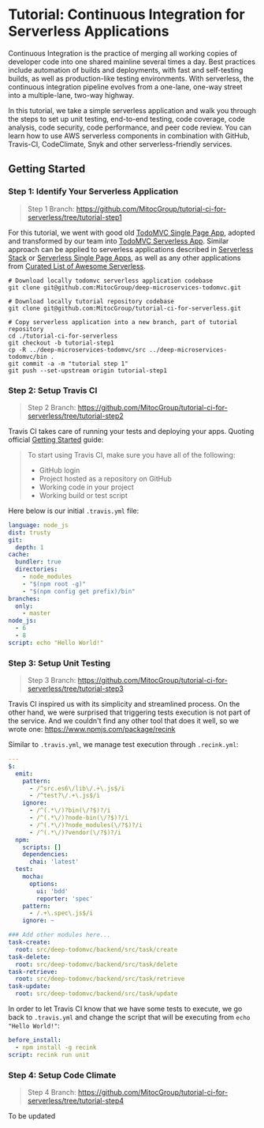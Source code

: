 # Tutorial: Continuous Integration for Serverless Applications

Continuous Integration is the practice of merging all working copies of
developer code into one shared mainline several times a day. Best practices
include automation of builds and deployments, with fast and self-testing
builds, as well as production-like testing environments. With serverless, the
continuous integration pipeline evolves from a one-lane, one-way street into a
multiple-lane, two-way highway.

In this tutorial, we take a simple serverless application and walk you through
the steps to set up unit testing, end-to-end testing, code coverage, code
analysis, code security, code performance, and peer code review. You can learn
how to use AWS serverless components in combination with GitHub, Travis-CI,
CodeClimate, Snyk and other serverless-friendly services.

## Getting Started

### Step 1: Identify Your Serverless Application

> Step 1 Branch: https://github.com/MitocGroup/tutorial-ci-for-serverless/tree/tutorial-step1

For this tutorial, we went with good old
[TodoMVC Single Page App](http://todomvc.com),
adopted and transformed by our team into
[TodoMVC Serverless App](https://github.com/MitocGroup/deep-microservices-todomvc).
Similar approach can be applied to serverless applications described in
[Serverless Stack](https://serverless-stack.com) or
[Serverless Single Page Apps](https://pragprog.com/book/brapps/serverless-single-page-apps),
as well as any other applications from
[Curated List of Awesome Serverless](https://github.com/anaibol/awesome-serverless).

```ssh
# Download locally todomvc serverless application codebase
git clone git@github.com:MitocGroup/deep-microservices-todomvc.git

# Download locally tutorial repository codebase
git clone git@github.com:MitocGroup/tutorial-ci-for-serverless.git

# Copy serverless application into a new branch, part of tutorial repository
cd ./tutorial-ci-for-serverless
git checkout -b tutorial-step1
cp -R ../deep-microservices-todomvc/src ../deep-microservices-todomvc/bin .
git commit -a -m "tutorial step 1"
git push --set-upstream origin tutorial-step1
```

### Step 2: Setup Travis CI

> Step 2 Branch: https://github.com/MitocGroup/tutorial-ci-for-serverless/tree/tutorial-step2

Travis CI takes care of running your tests and deploying your apps. Quoting
official [Getting Started](https://docs.travis-ci.com/user/getting-started/)
guide:

> To start using Travis CI, make sure you have all of the following:
> - GitHub login
> - Project hosted as a repository on GitHub
> - Working code in your project
> - Working build or test script

Here below is our initial `.travis.yml` file:

```yaml
language: node_js
dist: trusty
git:
  depth: 1
cache:
  bundler: true
  directories:
    - node_modules
    - "$(npm root -g)"
    - "$(npm config get prefix)/bin"
branches:
  only:
    - master
node_js:
  - 6
  - 8
script: echo "Hello World!"
```

### Step 3: Setup Unit Testing

> Step 3 Branch: https://github.com/MitocGroup/tutorial-ci-for-serverless/tree/tutorial-step3

Travis CI inspired us with its simplicity and streamlined process. On the other
hand, we were surprised that triggering tests execution is not part of the
service. And we couldn't find any other tool that does it well, so we wrote
one: https://www.npmjs.com/package/recink

Similar to `.travis.yml`, we manage test execution through `.recink.yml`:

```yaml
---
$:
  emit:
    pattern:
      - /^src.es6\/lib\/.+\.js$/i
      - /^test?\/.+\.js$/i
    ignore:
      - /^(.*\/)?bin(\/?$)?/i
      - /^(.*\/)?node-bin(\/?$)?/i
      - /^(.*\/)?node_modules(\/?$)?/i
      - /^(.*\/)?vendor(\/?$)?/i
  npm:
    scripts: []
    dependencies:
      chai: 'latest'
  test:
    mocha:
      options:
        ui: 'bdd'
        reporter: 'spec'
    pattern:
      - /.+\.spec\.js$/i
    ignore: ~

### Add other modules here...
task-create:
  root: src/deep-todomvc/backend/src/task/create
task-delete:
  root: src/deep-todomvc/backend/src/task/delete
task-retrieve:
  root: src/deep-todomvc/backend/src/task/retrieve
task-update:
  root: src/deep-todomvc/backend/src/task/update
```

In order to let Travis CI know that we have some tests to execute, we go back
to `.travis.yml` and change the script that will be executing from `echo "Hello World!"`:

```yaml
before_install:
  - npm install -g recink
script: recink run unit
```

### Step 4: Setup Code Climate

> Step 4 Branch: https://github.com/MitocGroup/tutorial-ci-for-serverless/tree/tutorial-step4

To be updated